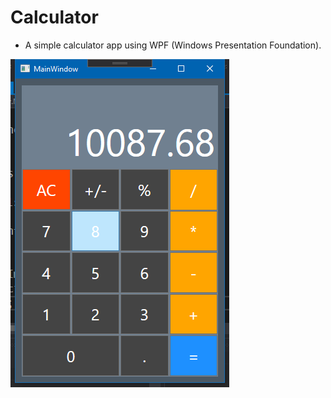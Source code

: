 # Calculator
- A simple calculator app using WPF (Windows Presentation Foundation).

![alt text](https://raw.githubusercontent.com/Psp29onetwo/Calculator/master/calc.png)
